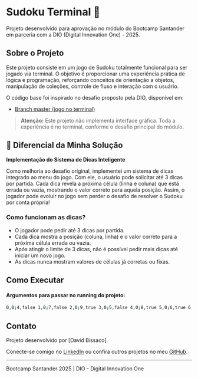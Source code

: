 # Sudoku Terminal 🔢

Projeto desenvolvido para aprovação no módulo do Bootcamp Santander em parceria com a DIO (Digital Innovation One) - 2025.

## Sobre o Projeto

Este projeto consiste em um jogo de Sudoku totalmente funcional para ser jogado via terminal. O objetivo é proporcionar uma experiência prática de lógica e programação, reforçando conceitos de orientação a objetos, manipulação de coleções, controle de fluxo e interação com o usuário.

O código base foi inspirado no desafio proposto pela DIO, disponível em:
- [Branch master (jogo no terminal)](https://github.com/davidbs09/SUDOKU/tree/master)

> **Atenção:** Este projeto não implementa interface gráfica. Toda a experiência é no terminal, conforme o desafio principal do módulo.

## 🚀 Diferencial da Minha Solução

**Implementação do Sistema de Dicas Inteligente**

Como melhoria ao desafio original, implementei um sistema de dicas integrado ao menu do jogo. Com ele, o usuário pode solicitar até 3 dicas por partida. Cada dica revela a próxima célula (linha e coluna) que está errada ou vazia, mostrando o valor correto para aquela posição. Assim, o jogador pode evoluir no jogo sem perder o desafio de resolver o Sudoku por conta própria!

### Como funcionam as dicas?
- O jogador pode pedir até 3 dicas por partida.
- Cada dica mostra a posição (coluna, linha) e o valor correto para a próxima célula errada ou vazia.
- Após atingir o limite de 3 dicas, não é possível pedir mais dicas até iniciar um novo jogo.
- As dicas nunca mostram valores de células já corretas ou fixas.

## Como Executar

####  Argumentos para passar no running do projeto:
   ```bash
   0,0;4,false 1,0;7,false 2,0;9,true 3,0;5,false 4,0;8,true 5,0;6,true 6,0;2,true 7,0;3,false 8,0;1,false 0,1;1,false 1,1;3,true 2,1;5,false 3,1;4,false 4,1;7,true 5,1;2,false 6,1;8,false 7,1;9,true 8,1;6,true 0,2;2,false 1,2;6,true 2,2;8,false 3,2;9,false 4,2;1,true 5,2;3,false 6,2;7,false 7,2;4,false 8,2;5,true 0,3;5,true 1,3;1,false 2,3;3,true 3,3;7,false 4,3;6,false 5,3;4,false 6,3;9,false 7,3;8,true 8,3;2,false 0,4;8,false 1,4;9,true 2,4;7,false 3,4;1,true 4,4;2,true 5,4;5,true 6,4;3,false 7,4;6,true 8,4;4,false 0,5;6,false 1,5;4,true 2,5;2,false 3,5;3,false 4,5;9,false 5,5;8,false 6,5;1,true 7,5;5,false 8,5;7,true 0,6;7,true 1,6;5,false 2,6;4,false 3,6;2,false 4,6;3,true 5,6;9,false 6,6;6,false 7,6;1,true 8,6;8,false 0,7;9,true 1,7;8,true 2,7;1,false 3,7;6,false 4,7;4,true 5,7;7,false 6,7;5,false 7,7;2,true 8,7;3,false 0,8;3,false 1,8;2,false 2,8;6,true 3,8;8,true 4,8;5,true 5,8;1,false 6,8;4,true 7,8;7,false 8,8;9,false
   ```

## Contato
Projeto desenvolvido por [David Bissaco].

Conecte-se comigo no [LinkedIn](https://www.linkedin.com/in/david-bissaco-da-silva/) ou confira outros projetos no meu [GitHub](https://github.com/davidbs09).

---

Bootcamp Santander 2025 | DIO - Digital Innovation One
